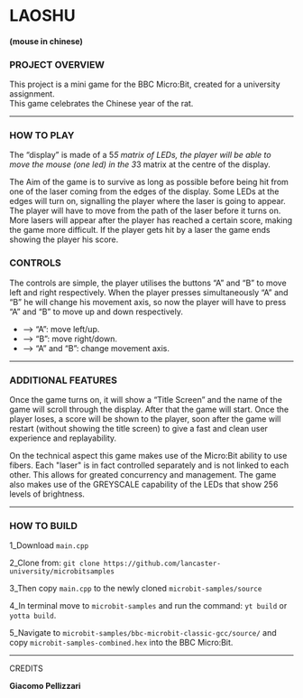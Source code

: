 # LAOSHU 
#### (mouse in chinese)

### PROJECT OVERVIEW
This project is a mini game for the BBC Micro:Bit, created for a university assignment.  
This game celebrates the Chinese year of the rat.

---

### HOW TO PLAY
The “display” is made of a 5*5 matrix of LEDs, the player will be able to move the mouse (one led) in the 3*3 matrix at the centre of the display. 

The Aim of the game is to survive as long as possible before being hit from one of the laser coming from the edges of the display. Some LEDs at the edges will turn on, signalling the player where the laser is going to appear. The player will have to move from the path of the laser before it turns on. More lasers will appear after the player has reached a certain score, making the game more difficult. If the player gets hit by a laser the game ends showing the player his score.

### CONTROLS
The controls are simple, the player utilises the buttons “A” and “B” to move left and right respectively. When the player presses simultaneously “A” and “B” he will change his movement axis, so now the player will have to press “A” and “B” to move up and down respectively. 
 * --> “A”: move left/up.
 * --> “B”: move right/down.
 * --> “A” and “B”: change movement axis.

---

### ADDITIONAL FEATURES
Once the game turns on, it will show a “Title Screen” and the name of the game will scroll through the display. After that the game will start. Once the player loses, a score will be shown to the player, soon after the game will restart (without showing the title screen) to give a fast and clean user experience and replayability.

On the technical aspect this game makes use of the Micro:Bit ability to use fibers. Each "laser" is in fact controlled separately and is not linked to each other. This allows for greated concurrency and management. The game also makes use of the GREYSCALE capability of the LEDs that show 256 levels of brightness.

---
### HOW TO BUILD

1_Download `main.cpp`

2_Clone from: `git clone https://github.com/lancaster-university/microbitsamples`

3_Then copy `main.cpp` to the newly cloned `microbit-samples/source`

4_In terminal move to `microbit-samples` and run the command: `yt build` or `yotta build`.

5_Navigate to `microbit-samples/bbc-microbit-classic-gcc/source/` and copy `microbit-samples-combined.hex` into the BBC Micro:Bit.

---
CREDITS

**Giacomo Pellizzari**
